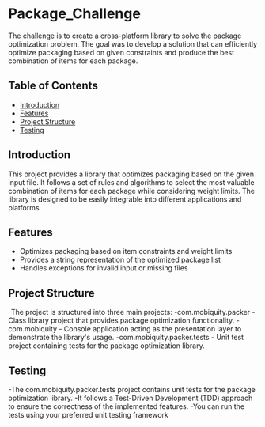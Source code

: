 # Package_Challenge

The challenge is to create a cross-platform library to solve the package optimization problem. The goal was to develop a solution that can efficiently optimize packaging based on given constraints and produce the best combination of items for each package.

## Table of Contents

- [Introduction](#introduction)
- [Features](#features)
- [Project Structure](#project-structure)
- [Testing](#testing)

## Introduction

This project provides a library that optimizes packaging based on the given input file. It follows a set of rules and algorithms to select the most valuable combination of items for each package while considering weight limits. The library is designed to be easily integrable into different applications and platforms.

## Features

- Optimizes packaging based on item constraints and weight limits
- Provides a string representation of the optimized package list
- Handles exceptions for invalid input or missing files


## Project Structure

-The project is structured into three main projects:
-com.mobiquity.packer - Class library project that provides package optimization functionality.
-com.mobiquity - Console application acting as the presentation layer to demonstrate the library's usage.
-com.mobiquity.packer.tests - Unit test project containing tests for the package optimization library.

## Testing
-The com.mobiquity.packer.tests project contains unit tests for the package optimization library. 
-It follows a Test-Driven Development (TDD) approach to ensure the correctness of the implemented features.
-You can run the tests using your preferred unit testing framework

